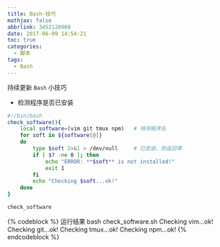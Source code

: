 ```yaml
---
title: Bash-技巧
mathjax: false
abbrlink: 3452120969
date: 2017-06-09 14:54:21
toc: true
categories:
  - 脚本
tags:
  - Bash
---
```


持续更新 `Bash` 小技巧

- 检测程序是否已安装

```bash
#!/bin/bash
check_software(){
    local software=(vim git tmux npm)   # 待测程序名
    for soft in ${software[@]}
    do
        type $soft 2>&1 > /dev/null     # 已安装，则返回零
        if [ $? -ne 0 ]; then
            echo "ERROR: **$soft** is not installed!"
            exit 1
        fi
        echo "Checking $soft...ok!"
    done
}

check_software
```

{% codeblock %}
运行结果
bash check_software.sh
Checking vim...ok!
Checking git...ok!
Checking tmux...ok!
Checking npm...ok!
{% endcodeblock %}

